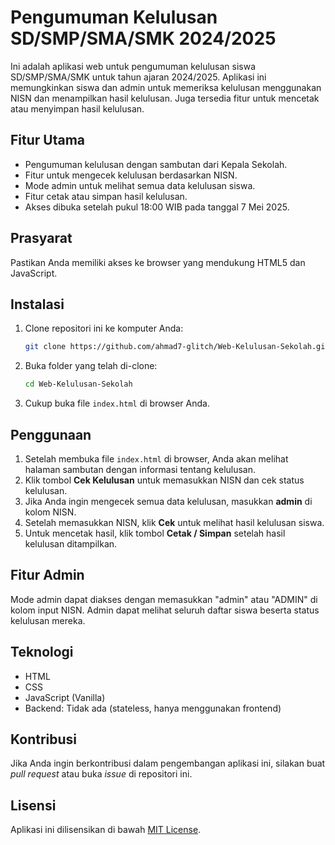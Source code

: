 
# Pengumuman Kelulusan SD/SMP/SMA/SMK 2024/2025

Ini adalah aplikasi web untuk pengumuman kelulusan siswa SD/SMP/SMA/SMK untuk tahun ajaran 2024/2025. Aplikasi ini memungkinkan siswa dan admin untuk memeriksa kelulusan menggunakan NISN dan menampilkan hasil kelulusan. Juga tersedia fitur untuk mencetak atau menyimpan hasil kelulusan.

## Fitur Utama
- Pengumuman kelulusan dengan sambutan dari Kepala Sekolah.
- Fitur untuk mengecek kelulusan berdasarkan NISN.
- Mode admin untuk melihat semua data kelulusan siswa.
- Fitur cetak atau simpan hasil kelulusan.
- Akses dibuka setelah pukul 18:00 WIB pada tanggal 7 Mei 2025.

## Prasyarat
Pastikan Anda memiliki akses ke browser yang mendukung HTML5 dan JavaScript.

## Instalasi
1. Clone repositori ini ke komputer Anda:
   ```bash
   git clone https://github.com/ahmad7-glitch/Web-Kelulusan-Sekolah.git
2. Buka folder yang telah di-clone:
   ```bash
   cd Web-Kelulusan-Sekolah
3. Cukup buka file `index.html` di browser Anda.

## Penggunaan

1. Setelah membuka file `index.html` di browser, Anda akan melihat halaman sambutan dengan informasi tentang kelulusan.
2. Klik tombol **Cek Kelulusan** untuk memasukkan NISN dan cek status kelulusan.
3. Jika Anda ingin mengecek semua data kelulusan, masukkan **admin** di kolom NISN.
4. Setelah memasukkan NISN, klik **Cek** untuk melihat hasil kelulusan siswa.
5. Untuk mencetak hasil, klik tombol **Cetak / Simpan** setelah hasil kelulusan ditampilkan.

## Fitur Admin

Mode admin dapat diakses dengan memasukkan "admin" atau "ADMIN" di kolom input NISN. Admin dapat melihat seluruh daftar siswa beserta status kelulusan mereka.

## Teknologi

* HTML
* CSS
* JavaScript (Vanilla)
* Backend: Tidak ada (stateless, hanya menggunakan frontend)

## Kontribusi

Jika Anda ingin berkontribusi dalam pengembangan aplikasi ini, silakan buat *pull request* atau buka *issue* di repositori ini.

## Lisensi

Aplikasi ini dilisensikan di bawah [MIT License](LICENSE).
